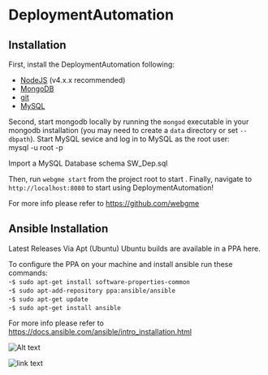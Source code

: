 # DeploymentAutomation
## Installation

First, install the DeploymentAutomation following:
- [NodeJS](https://nodejs.org/en/) (v4.x.x recommended)
- [MongoDB](https://www.mongodb.com/)
- [git](https://github.com/git)
- [MySQL](https://www.mysql.com/)

Second, start mongodb locally by running the `mongod` executable in your mongodb installation (you may need to create a `data` directory or set `--dbpath`).
Start MySQL sevice and log in to MySQL as the root user: <br>
mysql -u root -p<br>

Import a MySQL Database schema
SW_Dep.sql

Then, run `webgme start` from the project root to start . Finally, navigate to `http://localhost:8080` to start using DeploymentAutomation!

For more info please refer to https://github.com/webgme


## Ansible Installation

Latest Releases Via Apt (Ubuntu)
Ubuntu builds are available in a PPA here.

To configure the PPA on your machine and install ansible run these commands:<br>
 -`$ sudo apt-get install software-properties-common`<br>
  -`$ sudo apt-add-repository ppa:ansible/ansible`<br>
 -`$ sudo apt-get update`<br>
 -`$ sudo apt-get install ansible`<br>


For more info please refer to https://docs.ansible.com/ansible/intro_installation.html

![Alt text](CloudCAMP.png)

![link text](https://youtu.be/Dc8rfNQIo3k "CloudCAMP")
